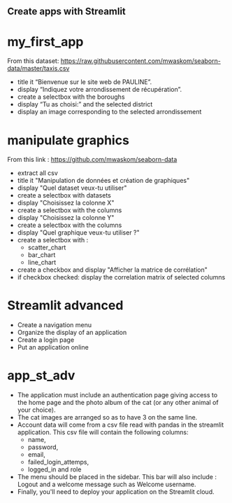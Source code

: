## Create apps with Streamlit

# my_first_app
From this dataset:
https://raw.githubusercontent.com/mwaskom/seaborn-data/master/taxis.csv

- title it “Bienvenue sur le site web de PAULINE”.
- display “Indiquez votre arrondissement de récupération”.
- create a selectbox with the boroughs
- display “Tu as choisi:” and the selected district
- display an image corresponding to the selected arrondissement

# manipulate graphics
From this link : https://github.com/mwaskom/seaborn-data

- extract all csv
- title it "Manipulation de données et création de graphiques"
- display "Quel dataset veux-tu utiliser"
- create a selectbox with datasets
- display "Choisissez la colonne X"
- create a selectbox with the columns
- display "Choisissez la colonne Y"
- create a selectbox with the columns
- display "Quel graphique veux-tu utiliser ?"
- create a selectbox with :
    - scatter_chart
    - bar_chart
    - line_chart
- create a checkbox and display "Afficher la matrice de corrélation"
- if checkbox checked: display the correlation matrix of selected columns

# Streamlit advanced
- Create a navigation menu
- Organize the display of an application
- Create a login page
- Put an application online

# app_st_adv
- The application must include an authentication page giving access to the home page and the photo album of the cat (or any other animal of your choice).
- The cat images are arranged so as to have 3 on the same line.
- Account data will come from a csv file read with pandas in the streamlit application. This csv file will contain the following columns:
    - name,
    - password,
    - email,
    - failed_login_attemps,
    - logged_in and role
- The menu should be placed in the sidebar. This bar will also include : Logout and a welcome message such as Welcome username.
- Finally, you'll need to deploy your application on the Streamlit cloud.





